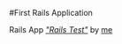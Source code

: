 #First Rails Application

Rails App [*"Rails Test"*](http://google.com) by [me](gustavo.cruz.laura@gmail.com)